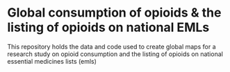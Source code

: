 # Global consumption of opioids & the listing of opioids on national EMLs
This repository holds the data and code used to create global maps for a research study on opioid consumption and the listing of opioids on national essential medicines lists (emls)
